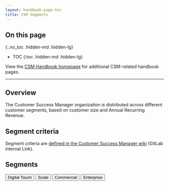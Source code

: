 ```yaml
---
layout: handbook-page-toc
title: CSM Segments
---
```

## On this page
{:.no_toc .hidden-md .hidden-lg}

- TOC
{:toc .hidden-md .hidden-lg}

View the [CSM Handbook homepage](/handbook/customer-success/csm/) for additional CSM-related handbook pages.

---

## Overview

The Customer Success Manager organization is distributed across different customer segments, based on customer size and Annual Recurring Revenue.

## Segment criteria

Segment criteria are [defined in the Customer Success Manager wiki](https://gitlab.com/gitlab-com/customer-success/csm/-/wikis/CSM-segments) (GitLab internal Link).

## Segments

[<button class="btn btn-primary" type="button">Digital Touch</button>](/handbook/sales/field-operations/customer-success-operations/cs-ops-programs/)
[<button class="btn btn-primary" type="button">Scale</button>](scale/)
[<button class="btn btn-primary" type="button">Commercial</button>](commercial/)
[<button class="btn btn-primary" type="button">Enterprise</button>](enterprise/)